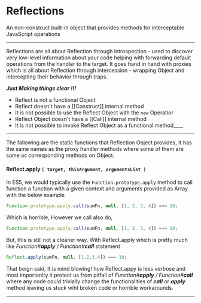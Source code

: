 # Reflections

An non-construct built-in object that provides methods for interceptable JavaScript operations

---

Reflections are all about Reflection through introspection - used to discover very low-level information about your code helping with forwarding default operations from the handler to the target. It goes hand in hand with proxies which is all about Reflection through intercession - wrapping Object and intercepting their behavior through traps.

_**Just Making things clear !!!**_

* Reflect is not a functional Object
* Reflect doesn't have a \[\[Construct\]\] internal method
* It is not possible to use the Reflect Object with the `new`  Operatior
* Reflect Object doesn't have a \[\[Call\]\] internal method
* It is not possible to invoke Reflect Object as a functional method____
____
The fallowing are the static functions that Reflection Object provides, It has the same names as the proxy handler methods where some of them are same as corresponding methods on Object.

#### Reflect.apply `( target, thisArgument, argumentsList )`

In ES5, we would typically use the `Function.prototype.apply` method to call function a function with a given context and arguments provided as Array with the below example 

```js
Function.prototype.apply.call(sumFn, null, [1, 2, 3, 4]) === 10;
```
Which is horrible, However we call also do,
```js
Function.prototype.apply.call(sumFn, null, [1, 2, 3, 4]) === 10;
```
But, this is still not a cleaner way. With Reflect.apply which is pretty much like _Function#**apply** / Function#**call**_ statement
```js
Reflect.apply(sumFn, null, [1,2,3,4]) === 10;
```
That beign said, It is mind blowing! how Reflect.appy is less verbose and most importanlty it protect us from pitfall of _Function#**apply** / Function#**call**_ where any code could trivially change the functionalities of **_call_** or **_apply_** method leaving us stuck wiht broken code or horrible workarounds.

________

